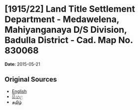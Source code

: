 # [1915/22] Land Title Settlement Department - Medawelena, Mahiyanganaya D/S Division, Badulla District - Cad. Map No. 830068

**Date:** 2015-05-21

## Original Sources

- [English](https://documents.gov.lk/view/extra-gazettes/2015/5/1915-22_E.pdf)
- [සිංහල](https://documents.gov.lk/view/extra-gazettes/2015/5/1915-22_S.pdf)
- [தமிழ்](https://documents.gov.lk/view/extra-gazettes/2015/5/1915-22_T.pdf)

